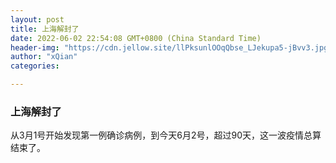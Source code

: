 ```yaml
---
layout: post
title: 上海解封了
date: 2022-06-02 22:54:08 GMT+0800 (China Standard Time)
header-img: "https://cdn.jellow.site/llPksunlOOqQbse_LJekupa5-jBvv3.jpg"
author: "xQian"
categories: 

---
```


### 上海解封了
从3月1号开始发现第一例确诊病例，到今天6月2号，超过90天，这一波疫情总算结束了。